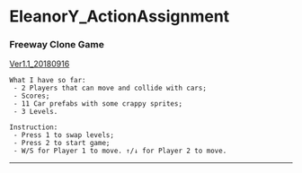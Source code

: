 # EleanorY_ActionAssignment
### Freeway Clone Game
[Ver1.1_20180916](https://jiaxi-yang.itch.io/freeway-clone)

    What I have so far: 
     - 2 Players that can move and collide with cars;
     - Scores;
     - 11 Car prefabs with some crappy sprites;
     - 3 Levels.

    Instruction:
     - Press 1 to swap levels;
     - Press 2 to start game;
     - W/S for Player 1 to move. ↑/↓ for Player 2 to move.

---
